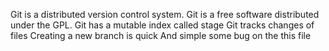 Git is a distributed version control system.
Git is a free software distributed under the GPL.
Git has a mutable index called stage 
Git tracks changes of files
Creating a new branch is quick And simple
some bug on the this file

